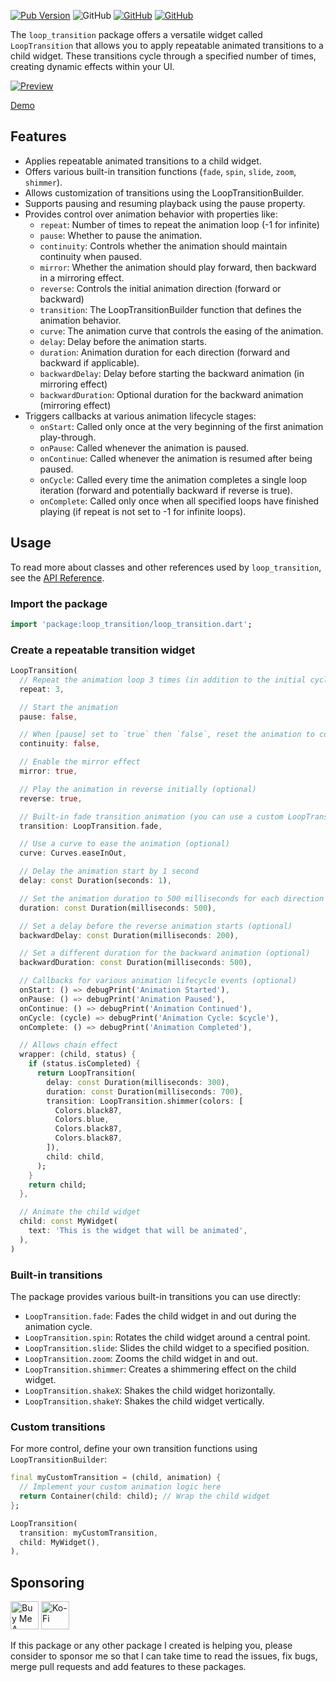 [![Pub Version](https://img.shields.io/pub/v/loop_transition)](https://pub.dev/packages/loop_transition) ![GitHub](https://img.shields.io/github/license/davigmacode/flutter_loop_transition) [![GitHub](https://badgen.net/badge/icon/buymeacoffee?icon=buymeacoffee&color=yellow&label)](https://www.buymeacoffee.com/davigmacode) [![GitHub](https://badgen.net/badge/icon/ko-fi?icon=kofi&color=red&label)](https://ko-fi.com/davigmacode)

The `loop_transition` package offers a versatile widget called `LoopTransition` that allows you to apply repeatable animated transitions to a child widget. These transitions cycle through a specified number of times, creating dynamic effects within your UI.

[![Preview](https://github.com/davigmacode/flutter_loop_transition/raw/main/media/preview.gif)](https://davigmacode.github.io/flutter_loop_transition)

[Demo](https://davigmacode.github.io/flutter_loop_transition)

## Features

* Applies repeatable animated transitions to a child widget.
* Offers various built-in transition functions (`fade`, `spin`, `slide`, `zoom`, `shimmer`).
* Allows customization of transitions using the LoopTransitionBuilder.
* Supports pausing and resuming playback using the pause property.
* Provides control over animation behavior with properties like:
  * `repeat`: Number of times to repeat the animation loop (-1 for infinite)
  * `pause`: Whether to pause the animation.
  * `continuity`: Controls whether the animation should maintain continuity when paused.
  * `mirror`: Whether the animation should play forward, then backward in a mirroring effect.
  * `reverse`: Controls the initial animation direction (forward or backward)
  * `transition`: The LoopTransitionBuilder function that defines the animation behavior.
  * `curve`: The animation curve that controls the easing of the animation.
  * `delay`: Delay before the animation starts.
  * `duration`: Animation duration for each direction (forward and backward if applicable).
  * `backwardDelay`: Delay before starting the backward animation (in mirroring effect)
  * `backwardDuration`: Optional duration for the backward animation (mirroring effect)
* Triggers callbacks at various animation lifecycle stages:
  * `onStart`: Called only once at the very beginning of the first animation play-through.
  * `onPause`: Called whenever the animation is paused.
  * `onContinue`: Called whenever the animation is resumed after being paused.
  * `onCycle`: Called every time the animation completes a single loop iteration (forward and potentially backward if reverse is true).
  * `onComplete`: Called only once when all specified loops have finished playing (if repeat is not set to -1 for infinite loops).

## Usage

To read more about classes and other references used by `loop_transition`, see the [API Reference](https://pub.dev/documentation/loop_transition/latest/).

### Import the package
```dart
import 'package:loop_transition/loop_transition.dart';
```

### Create a repeatable transition widget
```dart
LoopTransition(
  // Repeat the animation loop 3 times (in addition to the initial cycle)
  repeat: 3,

  // Start the animation
  pause: false,

  // When [pause] set to `true` then `false`, reset the animation to continue
  continuity: false,

  // Enable the mirror effect
  mirror: true,

  // Play the animation in reverse initially (optional)
  reverse: true,

  // Built-in fade transition animation (you can use a custom LoopTransitionBuilder for more complex animations)
  transition: LoopTransition.fade,

  // Use a curve to ease the animation (optional)
  curve: Curves.easeInOut,

  // Delay the animation start by 1 second
  delay: const Duration(seconds: 1),

  // Set the animation duration to 500 milliseconds for each direction (forward and backward)
  duration: const Duration(milliseconds: 500),

  // Set a delay before the reverse animation starts (optional)
  backwardDelay: const Duration(milliseconds: 200),

  // Set a different duration for the backward animation (optional)
  backwardDuration: const Duration(milliseconds: 500),

  // Callbacks for various animation lifecycle events (optional)
  onStart: () => debugPrint('Animation Started'),
  onPause: () => debugPrint('Animation Paused'),
  onContinue: () => debugPrint('Animation Continued'),
  onCycle: (cycle) => debugPrint('Animation Cycle: $cycle'),
  onComplete: () => debugPrint('Animation Completed'),

  // Allows chain effect
  wrapper: (child, status) {
    if (status.isCompleted) {
      return LoopTransition(
        delay: const Duration(milliseconds: 300),
        duration: const Duration(milliseconds: 700),
        transition: LoopTransition.shimmer(colors: [
          Colors.black87,
          Colors.blue,
          Colors.black87,
          Colors.black87,
        ]),
        child: child,
      );
    }
    return child;
  },

  // Animate the child widget
  child: const MyWidget(
    text: 'This is the widget that will be animated',
  ),
)
```

### Built-in transitions
The package provides various built-in transitions you can use directly:

* `LoopTransition.fade`: Fades the child widget in and out during the animation cycle.
* `LoopTransition.spin`: Rotates the child widget around a central point.
* `LoopTransition.slide`: Slides the child widget to a specified position.
* `LoopTransition.zoom`: Zooms the child widget in and out.
* `LoopTransition.shimmer`: Creates a shimmering effect on the child widget.
* `LoopTransition.shakeX`: Shakes the child widget horizontally.
* `LoopTransition.shakeY`: Shakes the child widget vertically.

### Custom transitions
For more control, define your own transition functions using `LoopTransitionBuilder`:

```dart
final myCustomTransition = (child, animation) {
  // Implement your custom animation logic here
  return Container(child: child); // Wrap the child widget
};

LoopTransition(
  transition: myCustomTransition,
  child: MyWidget(),
),
```

## Sponsoring

<a href="https://www.buymeacoffee.com/davigmacode" target="_blank"><img src="https://cdn.buymeacoffee.com/buttons/v2/default-yellow.png" alt="Buy Me A Coffee" height="45"></a>
<a href="https://ko-fi.com/davigmacode" target="_blank"><img src="https://storage.ko-fi.com/cdn/brandasset/kofi_s_tag_white.png" alt="Ko-Fi" height="45"></a>

If this package or any other package I created is helping you, please consider to sponsor me so that I can take time to read the issues, fix bugs, merge pull requests and add features to these packages.